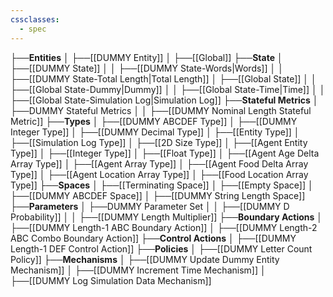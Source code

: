 ```yaml
---
cssclasses:
  - spec
---
```


├──**Entities**
│   ├──[[DUMMY Entity]]
│   ├──[[Global]]
├──**State**
│   ├──[[DUMMY State]]
│   │   ├──[[DUMMY State-Words\|Words]]
│   │   ├──[[DUMMY State-Total Length\|Total Length]]
│   ├──[[Global State]]
│   │   ├──[[Global State-Dummy\|Dummy]]
│   │   ├──[[Global State-Time\|Time]]
│   │   ├──[[Global State-Simulation Log\|Simulation Log]]
├──**Stateful Metrics**
│   ├──DUMMY Stateful Metrics
│   │   ├──[[DUMMY Nominal Length Stateful Metric]]
├──**Types**
│   ├──[[DUMMY ABCDEF Type]]
│   ├──[[DUMMY Integer Type]]
│   ├──[[DUMMY Decimal Type]]
│   ├──[[Entity Type]]
│   ├──[[Simulation Log Type]]
│   ├──[[2D Size Type]]
│   ├──[[Agent Entity Type]]
│   ├──[[Integer Type]]
│   ├──[[Float Type]]
│   ├──[[Agent Age Delta Array Type]]
│   ├──[[Agent Array Type]]
│   ├──[[Agent Food Delta Array Type]]
│   ├──[[Agent Location Array Type]]
│   ├──[[Food Location Array Type]]
├──**Spaces**
│   ├──[[Terminating Space]]
│   ├──[[Empty Space]]
│   ├──[[DUMMY ABCDEF Space]]
│   ├──[[DUMMY String Length Space]]
├──**Parameters**
│   ├──DUMMY Parameter Set
│   │   ├──[[DUMMY D Probability]]
│   │   ├──[[DUMMY Length Multiplier]]
├──**Boundary Actions**
│   ├──[[DUMMY Length-1 ABC Boundary Action]]
│   ├──[[DUMMY Length-2 ABC Combo Boundary Action]]
├──**Control Actions**
│   ├──[[DUMMY Length-1 DEF Control Action]]
├──**Policies**
│   ├──[[DUMMY Letter Count Policy]]
├──**Mechanisms**
│   ├──[[DUMMY Update Dummy Entity Mechanism]]
│   ├──[[DUMMY Increment Time Mechanism]]
│   ├──[[DUMMY Log Simulation Data Mechanism]]
